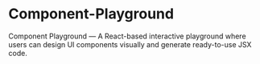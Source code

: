 # Component-Playground
Component Playground — A React-based interactive playground where users can design UI components visually and generate ready-to-use JSX code.
